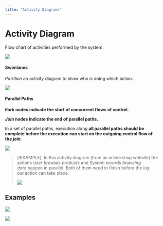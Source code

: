 ```yaml
---
title: "Activity Diagrams"
---
```

# Activity Diagram
Flow chart of activities performed by the system.

![](https://s3.us-west-2.amazonaws.com/secure.notion-static.com/a03efaeb-7696-4a73-9025-52a49b8ae01c/Untitled.png?X-Amz-Algorithm=AWS4-HMAC-SHA256&X-Amz-Content-Sha256=UNSIGNED-PAYLOAD&X-Amz-Credential=AKIAT73L2G45EIPT3X45%2F20220419%2Fus-west-2%2Fs3%2Faws4_request&X-Amz-Date=20220419T093515Z&X-Amz-Expires=86400&X-Amz-Signature=99360890ade6c5be0eb6927563eed3b3c65cadd576fba9518db5a7b7d0421583&X-Amz-SignedHeaders=host&response-content-disposition=filename%20%3D%22Untitled.png%22&x-id=GetObject)

#### Swimlanes
_Partition_ an activity diagram to show who is doing which action.

![](https://i.imgur.com/AYMzwqw.png)
#### Parallel Paths
**_Fork_ nodes indicate the start of concurrent flows of control.**

**_Join_ nodes indicate the end of parallel paths.**

In a set of parallel paths, execution along **all parallel paths should be complete before the execution can start on the outgoing control flow of the _join_.**

![](https://nus-cs2113-ay2122s2.github.io/website/book/uml/activityDiagrams/basicNotations/parallelPaths/images/notation.png)

> [!EXAMPLE]
>  In this activity diagram (from an online shop website) the actions _User browses products_ and _System records browsing data_ happen in parallel. Both of them need to finish before the _log out_ action can take place.
> 
> ![](https://nus-cs2113-ay2122s2.github.io/website/book/uml/activityDiagrams/basicNotations/parallelPaths/images/example.png)

## Examples
![](https://i.imgur.com/6F88TWQ.png)

![](https://i.imgur.com/edaWTvS.png)


